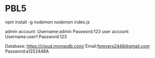 # PBL5
npm install -g nodemon
nodemon index.js


admin account:
Username:admin
Password:123
user account: 
Username:user1
Password:123

Database:
https://cloud.mongodb.com/
Email:forevers2448@gmail.com  
Password:a1252448A

